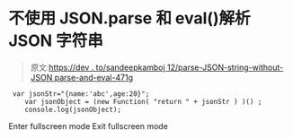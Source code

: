 # 不使用 JSON.parse 和 eval()解析 JSON 字符串

> 原文:[https://dev . to/sandeepkamboj 12/parse-JSON-string-without-JSON parse-and-eval-471g](https://dev.to/sandeepkamboj12/parse-json-string-without-jsonparse-and-eval-471g)

```
 var jsonStr="{name:'abc',age:20}";
    var jsonObject = (new Function( "return " + jsonStr ) )() ;
    console.log(jsonObject); 
```

Enter fullscreen mode Exit fullscreen mode